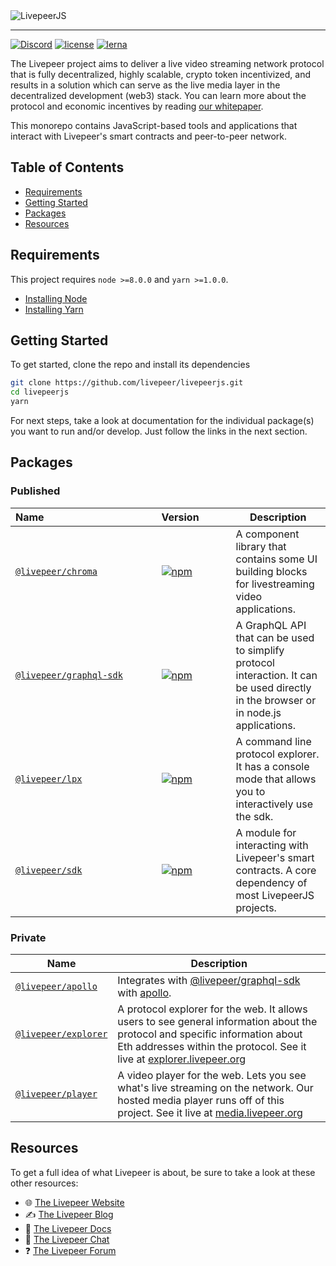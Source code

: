 <br /><br />
![LivepeerJS](https://github.com/livepeer/livepeerjs/raw/master/livepeer_js.png)

---

[![Discord](https://img.shields.io/discord/423160867534929930.svg)](https://discord.gg/7wRSUGX) [![license](https://img.shields.io/github/license/mashape/apistatus.svg)](https://github.com/livepeer/livepeerjs/blob/master/LICENSE) [![lerna](https://img.shields.io/badge/maintained%20with-lerna-cc00ff.svg)](https://lernajs.io/)

The Livepeer project aims to deliver a live video streaming network protocol that is fully decentralized, highly scalable, crypto token incentivized, and results in a solution which can serve as the live media layer in the decentralized development (web3) stack. You can learn more about the protocol and economic incentives by reading [our whitepaper](https://github.com/livepeer/wiki/blob/master/WHITEPAPER.md).

This monorepo contains JavaScript-based tools and applications that interact with Livepeer's smart contracts and peer-to-peer network.

<!-- hide-on-docup-start -->

## Table of Contents

* [Requirements](#requirements)
* [Getting Started](#getting-started)
* [Packages](#packages)
* [Resources](#resources)

<!-- hide-on-docup-stop -->

## Requirements

This project requires `node >=8.0.0` and `yarn >=1.0.0`.

* [Installing Node](https://docs.npmjs.com/getting-started/installing-node)
* [Installing Yarn](https://yarnpkg.com/lang/en/docs/install/)

## Getting Started

To get started, clone the repo and install its dependencies

```bash
git clone https://github.com/livepeer/livepeerjs.git
cd livepeerjs
yarn
```

For next steps, take a look at documentation for the individual package(s) you want to run and/or develop. Just follow the links in the next section.

## Packages

### Published

| Name&nbsp;&nbsp;&nbsp;&nbsp;&nbsp;&nbsp;&nbsp;&nbsp;&nbsp;&nbsp;&nbsp;&nbsp;&nbsp;&nbsp;&nbsp;&nbsp;&nbsp;&nbsp;&nbsp;&nbsp;&nbsp;&nbsp;&nbsp;&nbsp;&nbsp;&nbsp;&nbsp;&nbsp;&nbsp;&nbsp;&nbsp;&nbsp;&nbsp;&nbsp;&nbsp;&nbsp;&nbsp;&nbsp;&nbsp;&nbsp;                                                                                              | Version&nbsp;&nbsp;&nbsp;&nbsp;&nbsp;&nbsp;&nbsp;&nbsp;&nbsp;&nbsp;                                                                                                               | Description                                                                                                                         |
| ------------------------------------------------------------------------------------------------- | --------------------------------------------------------------------------------------------------------------------- | ----------------------------------------------------------------------------------------------------------------------------------- |
| [`@livepeer/chroma`](https://github.com/livepeer/livepeerjs/tree/master/packages/chroma)           | [![npm](https://img.shields.io/npm/v/@livepeer/chroma.svg)](https://www.npmjs.com/package/@livepeer/chroma)           | A component library that contains some UI building blocks for livestreaming video applications.                                     |
| [`@livepeer/graphql-sdk`](https://github.com/livepeer/livepeerjs/tree/master/packages/graphql-sdk) | [![npm](https://img.shields.io/npm/v/@livepeer/graphql-sdk.svg)](https://www.npmjs.com/package/@livepeer/graphql-sdk) | A GraphQL API that can be used to simplify protocol interaction. It can be used directly in the browser or in node.js applications. |
| [`@livepeer/lpx`](https://github.com/livepeer/livepeerjs/tree/master/packages/lpx)                 | [![npm](https://img.shields.io/npm/v/@livepeer/lpx.svg)](https://www.npmjs.com/package/@livepeer/lpx)                 | A command line protocol explorer. It has a console mode that allows you to interactively use the sdk.                               |
| [`@livepeer/sdk`](https://github.com/livepeer/livepeerjs/tree/master/packages/sdk)                 | [![npm](https://img.shields.io/npm/v/@livepeer/sdk.svg)](https://www.npmjs.com/package/@livepeer/sdk)                 | A module for interacting with Livepeer's smart contracts. A core dependency of most LivepeerJS projects.                            |

### Private

| Name                                                                                          | Description                                                                                                                                                                                                                            |
| --------------------------------------------------------------------------------------------- | -------------------------------------------------------------------------------------------------------------------------------------------------------------------------------------------------------------------------------------- |
| [`@livepeer/apollo`](https://github.com/livepeer/livepeerjs/tree/master/packages/apollo)     | Integrates with [@livepeer/graphql-sdk](https://github.com/livepeer/livepeerjs/tree/master/packages/graphql-sdk) with [apollo](https://github.com/apollographql/apollo).                                                              |
| [`@livepeer/explorer`](https://github.com/livepeer/livepeerjs/tree/master/packages/explorer) | A protocol explorer for the web. It allows users to see general information about the protocol and specific information about Eth addresses within the protocol. See it live at [explorer.livepeer.org](https://explorer.livepeer.org) |
| [`@livepeer/player`](https://github.com/livepeer/livepeerjs/tree/master/packages/player)     | A video player for the web. Lets you see what's live streaming on the network. Our hosted media player runs off of this project. See it live at [media.livepeer.org](https://media.livepeer.org)                                       |

## Resources

To get a full idea of what Livepeer is about, be sure to take a look at these other resources:

* 🌐 [The Livepeer Website](https://livepeer.org)
* ✍ [The Livepeer Blog](https://medium.com/livepeer-blog)
* 📖 [The Livepeer Docs](https://livepeer.readthedocs.io/)
* 💬 [The Livepeer Chat](https://discord.gg/7wRSUGX)
* ❓ [The Livepeer Forum](https://forum.livepeer.org/)
